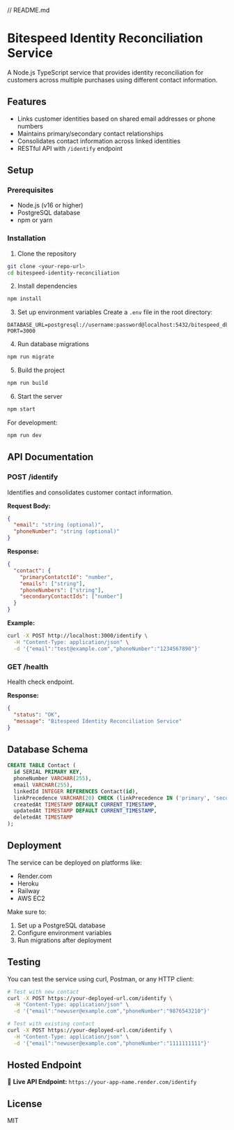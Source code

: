 // README.md
# Bitespeed Identity Reconciliation Service

A Node.js TypeScript service that provides identity reconciliation for customers across multiple purchases using different contact information.

## Features

- Links customer identities based on shared email addresses or phone numbers
- Maintains primary/secondary contact relationships
- Consolidates contact information across linked identities
- RESTful API with `/identify` endpoint

## Setup

### Prerequisites
- Node.js (v16 or higher)
- PostgreSQL database
- npm or yarn

### Installation

1. Clone the repository
```bash
git clone <your-repo-url>
cd bitespeed-identity-reconciliation
```

2. Install dependencies
```bash
npm install
```

3. Set up environment variables
Create a `.env` file in the root directory:
```
DATABASE_URL=postgresql://username:password@localhost:5432/bitespeed_db
PORT=3000
```

4. Run database migrations
```bash
npm run migrate
```

5. Build the project
```bash
npm run build
```

6. Start the server
```bash
npm start
```

For development:
```bash
npm run dev
```

## API Documentation

### POST /identify

Identifies and consolidates customer contact information.

**Request Body:**
```json
{
  "email": "string (optional)",
  "phoneNumber": "string (optional)"
}
```

**Response:**
```json
{
  "contact": {
    "primaryContatctId": "number",
    "emails": ["string"],
    "phoneNumbers": ["string"],
    "secondaryContactIds": ["number"]
  }
}
```

**Example:**
```bash
curl -X POST http://localhost:3000/identify \
  -H "Content-Type: application/json" \
  -d '{"email":"test@example.com","phoneNumber":"1234567890"}'
```

### GET /health

Health check endpoint.

**Response:**
```json
{
  "status": "OK",
  "message": "Bitespeed Identity Reconciliation Service"
}
```

## Database Schema

```sql
CREATE TABLE Contact (
  id SERIAL PRIMARY KEY,
  phoneNumber VARCHAR(255),
  email VARCHAR(255),
  linkedId INTEGER REFERENCES Contact(id),
  linkPrecedence VARCHAR(20) CHECK (linkPrecedence IN ('primary', 'secondary')),
  createdAt TIMESTAMP DEFAULT CURRENT_TIMESTAMP,
  updatedAt TIMESTAMP DEFAULT CURRENT_TIMESTAMP,
  deletedAt TIMESTAMP
);
```

## Deployment

The service can be deployed on platforms like:
- Render.com
- Heroku
- Railway
- AWS EC2

Make sure to:
1. Set up a PostgreSQL database
2. Configure environment variables
3. Run migrations after deployment

## Testing

You can test the service using curl, Postman, or any HTTP client:

```bash
# Test with new contact
curl -X POST https://your-deployed-url.com/identify \
  -H "Content-Type: application/json" \
  -d '{"email":"newuser@example.com","phoneNumber":"9876543210"}'

# Test with existing contact
curl -X POST https://your-deployed-url.com/identify \
  -H "Content-Type: application/json" \
  -d '{"email":"newuser@example.com","phoneNumber":"1111111111"}'
```

## Hosted Endpoint

🚀 **Live API Endpoint:** `https://your-app-name.render.com/identify`

## License

MIT